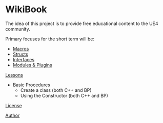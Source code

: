 # WikiBook

The idea of this project is to provide free educational content to the UE4 community.

Primary focuses for the short term will be:
* [Macros](References/Macros.md)
* [Structs](References/Structs.md)
* [Interfaces](References/Interfaces.md)
* [Modules & Plugins](References/Modules.md)

[Lessons](Lessons/Contents.md)
* Basic Procedures
  * Create a class (both C++ and BP)
  * Using the Constructor (both C++ and BP)



[License](LICENSE.md/LICENSE.md)

[Author](https://www.linkedin.com/in/danielbatten/)
